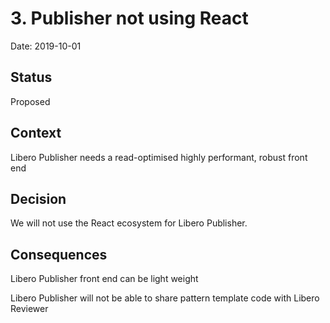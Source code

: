 # 3. Publisher not using React

Date: 2019-10-01

## Status

Proposed

## Context
Libero Publisher needs a read-optimised highly performant, robust front end

## Decision
We will not use the React ecosystem for Libero Publisher.

## Consequences
Libero Publisher front end can be light weight

Libero Publisher will not be able to share pattern template code with Libero Reviewer

